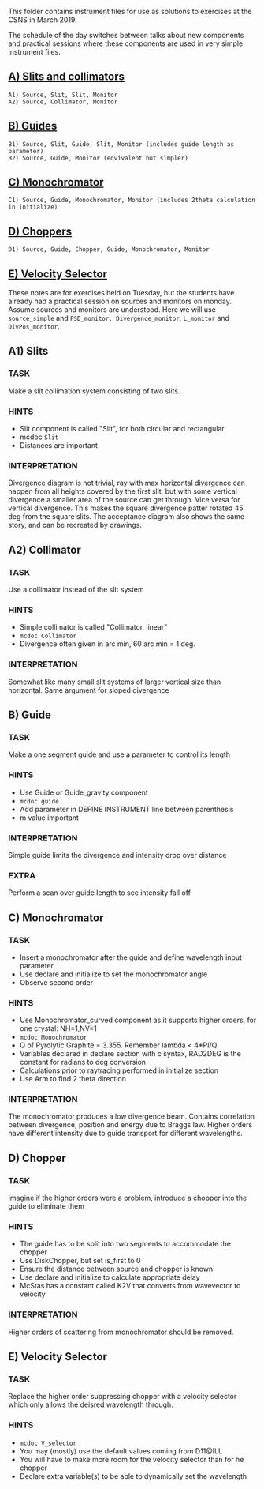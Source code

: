 This folder contains instrument files for use as solutions to exercises at the CSNS in March 2019.

The schedule of the day switches between talks about new components and practical sessions where
 these components are used in very simple instrument files.

## [A) Slits and collimators](1_slits_and_collimators)
	A1) Source, Slit, Slit, Monitor
	A2) Source, Collimator, Monitor

## [B) Guides](2_guides)
	B1) Source, Slit, Guide, Slit, Monitor (includes guide length as parameter)
	B2) Source, Guide, Monitor (eqvivalent but simpler)

## [C) Monochromator](4_monochromators)
	C1) Source, Guide, Monochromator, Monitor (includes 2theta calculation in initialize)

## [D) Choppers](5_choppers)
	D1) Source, Guide, Chopper, Guide, Monochromator, Monitor

## [E) Velocity Selector](6_velocity_selector)

These notes are for exercises held on Tuesday, but the students have
already had a practical session on sources and monitors on
monday. Assume sources and monitors are understood. Here we will use
```source_simple``` and ```PSD_monitor, Divergence_monitor```, ```L_monitor``` and ```DivPos_monitor```.


## A1) Slits
### TASK
Make a slit collimation system consisting of two slits.

### HINTS
* Slit component is called "Slit", for both circular and rectangular
* mcdoc ```Slit```
* Distances are important

### INTERPRETATION
Divergence diagram is not trivial, ray with max horizontal divergence can happen from all heights covered by the first slit, but with some vertical divergence a smaller area of the source can get through. Vice versa for vertical divergence. This makes the square divergence patter rotated 45 deg from the square slits. The acceptance diagram also shows the same story, and can be recreated by drawings.

## A2) Collimator
### TASK
Use a collimator instead of the slit system

### HINTS
* Simple collimator is called "Collimator_linear"
* ```mcdoc Collimator```
* Divergence often given in arc min, 60 arc min = 1 deg.

### INTERPRETATION
Somewhat like many small slit systems of larger vertical size than horizontal. Same argument for sloped divergence

## B) Guide
### TASK
Make a one segment guide and use a parameter to control its length

### HINTS
* Use Guide or Guide_gravity component
* ```mcdoc guide```
* Add parameter in DEFINE INSTRUMENT line between parenthesis
* m value important

### INTERPRETATION
Simple guide limits the divergence and intensity drop over distance

### EXTRA
Perform a scan over guide length to see intensity fall off

## C) Monochromator
### TASK
* Insert a monochromator after the guide and define wavelength input parameter
* Use declare and initialize to set the monochromator angle
* Observe second order

### HINTS
* Use Monochromator_curved component as it supports higher orders, for one crystal: NH=1,NV=1
* ```mcdoc Monochromator```
* Q of Pyrolytic Graphite = 3.355. Remember lambda < 4*PI/Q
* Variables declared in declare section with c syntax, RAD2DEG is the constant for radians to deg conversion
* Calculations prior to raytracing performed in initialize section
* Use Arm to find 2 theta direction

### INTERPRETATION
The monochromator produces a low divergence beam. Contains correlation between divergence, position and energy due to Braggs law. Higher orders have different intensity due to guide transport for different wavelengths.

## D) Chopper
### TASK
Imagine if the higher orders were a problem, introduce a chopper into the guide to eliminate them

### HINTS
* The guide has to be split into two segments to accommodate the chopper
* Use DiskChopper, but set is_first to 0
* Ensure the distance between source and chopper is known
* Use declare and initialize to calculate appropriate delay
* McStas has a constant called K2V that converts from wavevector to velocity

### INTERPRETATION
Higher orders of scattering from monochromator should be removed.

## E) Velocity Selector
### TASK
Replace the higher order suppressing chopper with a velocity selector which only
allows the deisred wavelength through.

### HINTS
* ```mcdoc V_selector```
* You may (mostly) use the default values coming from D11@ILL
* You will have to make more room for the velocity selector than for he chopper
* Declare extra variable(s) to be able to dynamically set the wavelength
